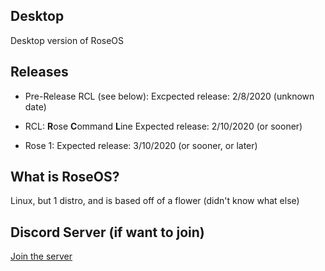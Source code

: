 ## Desktop
Desktop version of RoseOS

## Releases

- Pre-Release RCL (see below):
Excpected release: 2/8/2020 (unknown date)

- RCL:
**R**ose **C**ommand **L**ine
Expected release: 2/10/2020 (or sooner)

- Rose 1:
Expected release: 3/10/2020 (or sooner, or later)

## What is RoseOS?

Linux, but 1 distro, and is based off of a flower (didn't know what else)


## Discord Server (if want to join)

[Join the server](https://discord.gg/zGXPsdY)